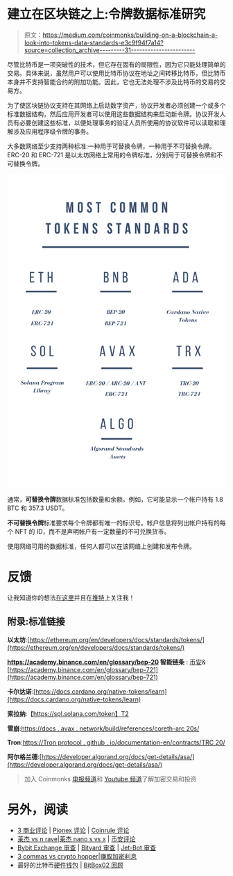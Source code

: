 # 建立在区块链之上:令牌数据标准研究

> 原文：<https://medium.com/coinmonks/building-on-a-blockchain-a-look-into-tokens-data-standards-e3c9f94f7a14?source=collection_archive---------31----------------------->

尽管比特币是一项突破性的技术，但它存在固有的局限性，因为它只能处理简单的交易。具体来说，虽然用户可以使用比特币协议在地址之间转移比特币，但比特币本身并不支持智能合约的附加功能。因此，它也无法处理不涉及比特币的交易的交易方。

为了使区块链协议支持在其网络上启动数字资产，协议开发者必须创建一个或多个标准数据结构，然后应用开发者可以使用这些数据结构来启动新令牌。协议开发人员有必要创建这些标准，以便处理事务的验证人员所使用的协议软件可以读取和理解涉及应用程序级令牌的事务。

大多数网络至少支持两种标准:一种用于可替换令牌，一种用于不可替换令牌。ERC-20 和 ERC-721 是以太坊网络上常用的令牌标准，分别用于可替换令牌和不可替换令牌。

![](img/572f1d422ea6ff78c812fe466d51515c.png)

通常，**可替换令牌**数据标准包括数量和余额。例如，它可能显示一个帐户持有 1.8 BTC 和 357.3 USDT。

**不可替换令牌**标准要求每个令牌都有唯一的标识号。帐户信息将列出帐户持有的每个 NFT 的 ID，而不是声明帐户有一定数量的不可兑换货币。

使用网络可用的数据标准，任何人都可以在该网络上创建和发布令牌。

# 反馈

让我知道你的想法[在这里](https://www.philippeho.com/contact)并且在[推特](https://twitter.com/1philippeho)上关注我！

## **附录:标准链接**

**以太坊**:[https://ethereum.org/en/developers/docs/standards/tokens/](https://ethereum.org/en/developers/docs/standards/tokens/)

**https://academy.binance.com/en/glossary/bep-20 智能链条** : [币安](https://academy.binance.com/en/glossary/bep-20)&[https://academy.binance.com/en/glossary/bep-721](https://academy.binance.com/en/glossary/bep-721)

**卡尔达诺**:[https://docs.cardano.org/native-tokens/learn](https://docs.cardano.org/native-tokens/learn)

**索拉纳**:【https://spl.solana.com/token】T2

**雪崩**:[https://docs . avax . network/build/references/coreth-arc 20s/](https://docs.avax.network/build/references/coreth-arc20s/)

**Tron**:[https://Tron protocol . github . io/documentation-en/contracts/TRC 20/](https://tronprotocol.github.io/documentation-en/contracts/trc20/)

**阿尔格兰德**:[https://developer.algorand.org/docs/get-details/asa/](https://developer.algorand.org/docs/get-details/asa/)

> 加入 Coinmonks [电报频道](https://t.me/coincodecap)和 [Youtube 频道](https://www.youtube.com/c/coinmonks/videos)了解加密交易和投资

# 另外，阅读

*   [3 商业评论](/coinmonks/3commas-review-an-excellent-crypto-trading-bot-2020-1313a58bec92) | [Pionex 评论](https://coincodecap.com/pionex-review-exchange-with-crypto-trading-bot) | [Coinrule 评论](/coinmonks/coinrule-review-2021-a-beginner-friendly-crypto-trading-bot-daf0504848ba)
*   [莱杰 vs n rave](/coinmonks/ledger-vs-ngrave-zero-7e40f0c1d694)|[莱杰 nano s vs x](/coinmonks/ledger-nano-s-vs-x-battery-hardware-price-storage-59a6663fe3b0) | [币安评论](/coinmonks/binance-review-ee10d3bf3b6e)
*   [Bybit Exchange 审查](/coinmonks/bybit-exchange-review-dbd570019b71) | [Bityard 审查](https://coincodecap.com/bityard-reivew) | [Jet-Bot 审查](https://coincodecap.com/jet-bot-review)
*   [3 commas vs crypto hopper](/coinmonks/3commas-vs-pionex-vs-cryptohopper-best-crypto-bot-6a98d2baa203)|[赚取加密利息](/coinmonks/earn-crypto-interest-b10b810fdda3)
*   最好的比特币[硬件钱包](/coinmonks/hardware-wallets-dfa1211730c6) | [BitBox02 回顾](/coinmonks/bitbox02-review-your-swiss-bitcoin-hardware-wallet-c36c88fff29)